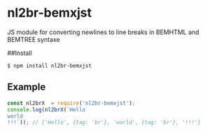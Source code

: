# nl2br-bemxjst

JS module for converting newlines to line breaks in BEMHTML and BEMTREE syntaxe

##Install

```
$ npm install nl2br-bemxjst
```
## Example ##
```javascript
const nl2brX  = require('nl2br-bemxjst');
console.log(nl2brX(`Hello
world
!!!`)); // ['Hello', {tag: 'br'}, 'world', {tag: 'br'}, '!!!']
